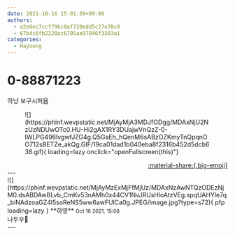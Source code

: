 ```yaml
---
date: 2021-10-16 15:01:59+09:00
authors:
  - a2e6ec7ccf796c8af728edd5c27e78c0
  - 67b4c6fb2220ac6705aa97046f3503a1
categories:
  - Hayoung
---
```


# 0-88871223

<div class="post-container" markdown="1">
<div class="content-container md-sidebar__scrollwrap" markdown="1">

하냥 보구시퍼욤
<figure markdown="1">
![](https://phinf.wevpstatic.net/MjAyMjA3MDJfODgg/MDAxNjU2NzUzNDUwOTc0.HU-Hi2gAX1RY3DUajwVnQzZ-0-IWLPG496lvgwfJZG4g.Q5GaEh_hQenM6sABzOZKmyTnQpqnOO712sBETZe_akQg.GIF/19ca01dad1b040eba8f2316b452d5dcb636.gif){ loading=lazy onclick="openFullscreen(this)"}
</figure>


</div>
</div>

<div style="text-align: right;" markdown="1">
<a href="https://weverse.io/fromis9/fanpost/0-88871223" style="text-align: right;">:material-share:{.big-emoji}</a>
</div>
---

<div class="comments-container md-sidebar__scrollwrap" markdown="1">
<div class="comment" markdown="1">
<div class='id-container' markdown="1">
![](https://phinf.wevpstatic.net/MjAyMzExMjFfMjUz/MDAxNzAwNTQzODEzNjM0.dsABDAwBLvb_CmKv53nAMh0x44CV1NvJRUsHloAtzVEg.spqUAHYle7q_biNAdzoaGZ4l5soReNS5ww6awFUlCa0g.JPEG/image.jpg?type=s72){ pfp loading=lazy }
**<span class="artist">하영</span>** <small>Oct 16 2021, 15:08</small><br>
</div>
<div class='comment-body' markdown="1">
나두우🤍
</div>
</div>
</div>
---
